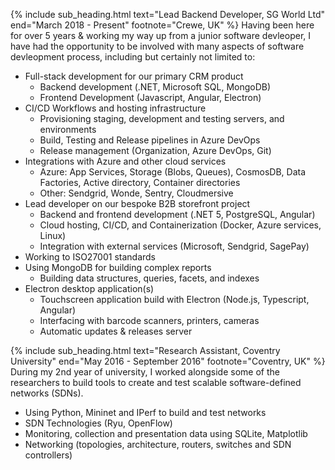 
{% include sub_heading.html text="Lead Backend Developer, SG World Ltd" end="March 2018 - Present" footnote="Crewe, UK" %}
Having been here for over 5 years & working my way up from a junior software devleoper, I have had the opportunity to be involved with many aspects of software devleopment process, including but certainly not limited to:
- Full-stack development for our primary CRM product
  - Backend development (.NET, Microsoft SQL, MongoDB)
  - Frontend Development (Javascript, Angular, Electron)
- CI/CD Workflows and hosting infrastructure
  - Provisioning staging, development and testing servers, and environments
  - Build, Testing and Release pipelines in Azure DevOps
  - Release management (Organization, Azure DevOps, Git)
- Integrations with Azure and other cloud services
  - Azure: App Services, Storage (Blobs, Queues), CosmosDB, Data Factories, Active directory, Container directories
  - Other: Sendgrid, Wonde, Sentry, Cloudmersive
- Lead developer on our bespoke B2B storefront project
  - Backend and frontend development (.NET 5, PostgreSQL, Angular)
  - Cloud hosting, CI/CD, and Containerization (Docker, Azure services, Linux)
  - Integration with external services (Microsoft, Sendgrid, SagePay)
- Working to ISO27001 standards
- Using MongoDB for building complex reports
  - Building data structures, queries, facets, and indexes
- Electron desktop application(s)
  - Touchscreen application build with Electron (Node.js, Typescript, Angular)
  - Interfacing with barcode scanners, printers, cameras
  - Automatic updates & releases server

{% include sub_heading.html text="Research Assistant, Coventry University" end="May 2016 - September 2016" footnote="Coventry, UK" %}
During my 2nd year of university, I worked alongside some of the researchers to build tools to create and test scalable software-defined networks (SDNs).
- Using Python, Mininet and IPerf to build and test networks
- SDN Technologies (Ryu, OpenFlow)
- Monitoring, collection and presentation data using SQLite, Matplotlib 
- Networking (topologies, architecture, routers, switches and SDN controllers)